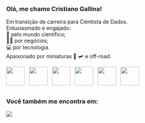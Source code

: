 ### Olá, me chamo Cristiano Gallina!
Em transição de carreira para Cientista de Dados.  
Entusiasmado e engajado:  
🧠 pelo mundo científico;   
👨‍💼 por negócios;  
💻 por tecnologia.    
Apaixonado por miniaturas 🚗 🛩️ e off-road.

<div style="display: "inline">
  <img width='50' height='50' src="https://cdn.jsdelivr.net/gh/devicons/devicon@latest/icons/python/python-original.svg" />
  &nbsp; <img width='50' height='50' src="https://cdn.jsdelivr.net/gh/devicons/devicon@latest/icons/r/r-original.svg" />
  &nbsp; <img width='50' height='50' src="https://cdn.jsdelivr.net/gh/devicons/devicon@latest/icons/c/c-original.svg" />
  &nbsp; <img width='50' height='50' src="https://cdn.jsdelivr.net/gh/devicons/devicon@latest/icons/embeddedc/embeddedc-original.svg" />          
  &nbsp; <img width='50' height='50' src="https://cdn.jsdelivr.net/gh/devicons/devicon@latest/icons/arduino/arduino-original.svg" />
  &nbsp; <img width='50' height='50' src="https://cdn.jsdelivr.net/gh/devicons/devicon@latest/icons/raspberrypi/raspberrypi-original.svg" />
          

##

### Você também me encontra em:
<a href="https://www.linkedin.com/in/cristianogallina" />
  <img src="https://img.shields.io/badge/linkedin-%230077B5.svg?style=for-the-badge&logo=linkedin&logoColor=white">
</a>
